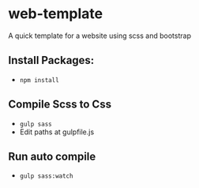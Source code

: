 # web-template
A quick template for a website using scss and bootstrap

## Install Packages:
* ``` npm install ```

## Compile Scss to Css
* ``` gulp sass ```
* Edit paths at gulpfile.js

## Run auto compile
* ``` gulp sass:watch ```
